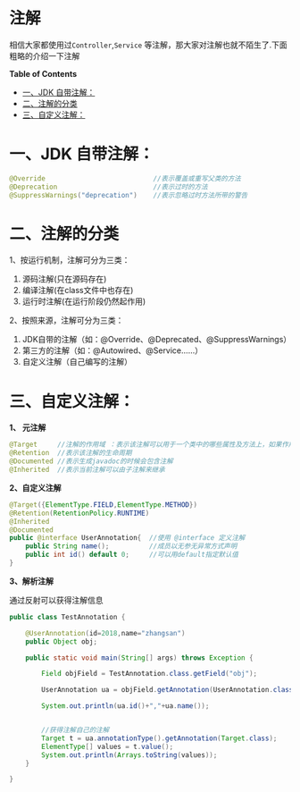 <h1>注解</h1>

相信大家都使用过`Controller`,`Service` 等注解，那大家对注解也就不陌生了.下面粗略的介绍一下注解

**Table of Contents**

<!-- TOC -->

- [一、JDK 自带注解：](#一jdk-自带注解)
- [二、注解的分类](#二注解的分类)
- [三、自定义注解：](#三自定义注解)

<!-- /TOC -->

# 一、JDK 自带注解：
```java
@Override                           //表示覆盖或重写父类的方法   
@Deprecation                        //表示过时的方法
@SuppressWarnings("deprecation")    //表示忽略过时方法所带的警告
```

# 二、注解的分类

1、按运行机制，注解可分为三类：

1. 源码注解(只在源码存在)
2. 编译注解(在class文件中也存在)
3. 运行时注解(在运行阶段仍然起作用)

2、按照来源，注解可分为三类：

1. JDK自带的注解（如：@Override、@Deprecated、@SuppressWarnings）
2. 第三方的注解（如：@Autowired、@Service……）
3. 自定义注解（自己编写的注解）

# 三、自定义注解：

**1、 元注解**
```java
@Target     //注解的作用域 ：表示该注解可以用于一个类中的哪些属性及方法上，如果作用域类型有多个用英文逗号分隔
@Retention  //表示该注解的生命周期
@Documented //表示生成javadoc的时候会包含注解
@Inherited  //表示当前注解可以由子注解来继承
```
**2、自定义注解**
```java
@Target({ElementType.FIELD,ElementType.METHOD})  
@Retention(RetentionPolicy.RUNTIME)   
@Inherited
@Documented
public @interface UserAnnotation{  //使用 @interface 定义注解
    public String name();          //成员以无参无异常方式声明
    public int id() default 0;     //可以用default指定默认值
}
```
**3、解析注解**

通过反射可以获得注解信息

```java
public class TestAnnotation {

    @UserAnnotation(id=2018,name="zhangsan")
    public Object obj;

    public static void main(String[] args) throws Exception {

        Field objField = TestAnnotation.class.getField("obj");

        UserAnnotation ua = objField.getAnnotation(UserAnnotation.class);

        System.out.println(ua.id()+","+ua.name());


        //获得注解自己的注解
        Target t = ua.annotationType().getAnnotation(Target.class);
        ElementType[] values = t.value();
        System.out.println(Arrays.toString(values));
    }

}
```